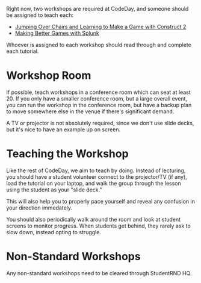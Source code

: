 Right now, two workshops are required at CodeDay, and someone should be assigned to teach each:

* [Jumping Over Chairs and Learning to Make a Game with Construct 2](https://blog.srnd.org/jumping-over-chairs-and-learning-to-make-a-game-with-construct-2-a796f4def9e9)
* [Making Better Games with Splunk](https://blog.srnd.org/making-better-games-with-splunk-975cd2a605ce)

Whoever is assigned to each workshop should read through and complete each tutorial.

# Workshop Room

If possible, teach workshops in a conference room which can seat at least 20. If you only have a smaller conference room, but a large overall event, you can run the workshop in the conference room, but have a backup plan to move somewhere else in the venue if there's significant demand.

A TV or projector is not absolutely required, since we don't use slide decks, but it's nice to have an example up on screen.

# Teaching the Workshop

Like the rest of CodeDay, we aim to teach by doing. Instead of lecturing, you should have a student volunteer connect to the projector/TV \(if any\), load the tutorial on your laptop, and walk the group through the lesson using the student as your "slide deck."

This will also help you to properly pace yourself and reveal any confusion in your direction immedately.

You should also periodically walk around the room and look at student screens to monitor progress. When students get behind, they rarely ask to slow down, instead opting to struggle.

# Non-Standard Workshops

Any non-standard workshops need to be cleared through StudentRND HQ.



